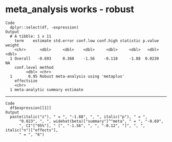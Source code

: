 # meta_analysis works - robust

    Code
      dplyr::select(df, -expression)
    Output
      # A tibble: 1 x 11
        term    estimate std.error conf.low conf.high statistic p.value weight
        <chr>      <dbl>     <dbl>    <dbl>     <dbl>     <dbl>   <dbl>  <dbl>
      1 Overall   -0.693     0.368    -1.56    -0.118     -1.88  0.0230     NA
        conf.level method                               
             <dbl> <chr>                                
      1       0.95 Robust meta-analysis using 'metaplus'
        effectsize                    
        <chr>                         
      1 meta-analytic summary estimate

---

    Code
      df$expression[[1]]
    Output
      paste(italic("z"), " = ", "-1.88", ", ", italic("p"), " = ", 
          "0.023", ", ", widehat(beta)["summary"]^"meta", " = ", "-0.69", 
          ", CI"["95%"], " [", "-1.56", ", ", "-0.12", "]", ", ", italic("n")["effects"], 
          " = ", "6")

